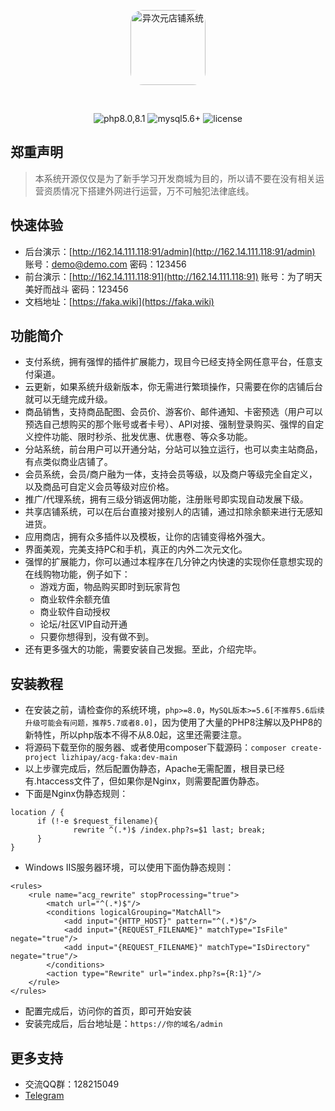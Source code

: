 <p align="center">
  <a href="https://faka.wiki/">
    <img src="https://acged.cc/svg/logo.png" width="120" height="120" style="border-radius: 20px;" alt="异次元店铺系统">
  </a>
</p>

<br>
<p align="center">
<span>
<img src="https://acged.cc/svg/php.svg" alt="php8.0,8.1">
</span>
<span>
<img src="https://acged.cc/svg/mysql-version.svg" alt="mysql5.6+">
</span>
<span><img src="https://acged.cc/svg/license.svg" alt="license"></span>
</p>

## 郑重声明
> 本系统开源仅仅是为了新手学习开发商城为目的，所以请不要在没有相关运营资质情况下搭建外网进行运营，万不可触犯法律底线。

## 快速体验
- 后台演示：[http://162.14.111.118:91/admin](http://162.14.111.118:91/admin)  账号：demo@demo.com 密码：123456
- 前台演示：[http://162.14.111.118:91](http://162.14.111.118:91) 账号：为了明天美好而战斗 密码：123456
- 文档地址：[https://faka.wiki](https://faka.wiki)

## 功能简介

- 支付系统，拥有强悍的插件扩展能力，现目今已经支持全网任意平台，任意支付渠道。
- 云更新，如果系统升级新版本，你无需进行繁琐操作，只需要在你的店铺后台就可以无缝完成升级。
- 商品销售，支持商品配图、会员价、游客价、邮件通知、卡密预选（用户可以预选自己想购买的那个账号或者卡号）、API对接、强制登录购买、强悍的自定义控件功能、限时秒杀、批发优惠、优惠卷、等众多功能。
- 分站系统，前台用户可以开通分站，分站可以独立运行，也可以卖主站商品，有点类似商业店铺了。
- 会员系统，会员/商户融为一体，支持会员等级，以及商户等级完全自定义，以及商品可自定义会员等级对应价格。
- 推广/代理系统，拥有三级分销返佣功能，注册账号即实现自动发展下级。
- 共享店铺系统，可以在后台直接对接别人的店铺，通过扣除余额来进行无感知进货。
- 应用商店，拥有众多插件以及模板，让你的店铺变得格外强大。
- 界面美观，完美支持PC和手机，真正的内外二次元文化。
- 强悍的扩展能力，你可以通过本程序在几分钟之内快速的实现你任意想实现的在线购物功能，例子如下： 
  - 游戏方面，物品购买即时到玩家背包
  - 商业软件余额充值
  - 商业软件自动授权
  - 论坛/社区VIP自动开通
  - 只要你想得到，没有做不到。
- 还有更多强大的功能，需要安装自己发掘。至此，介绍完毕。

## 安装教程

- 在安装之前，请检查你的系统环境，`php>=8.0`，`MySQL版本>=5.6[不推荐5.6后续升级可能会有问题，推荐5.7或者8.0]`，因为使用了大量的PHP8注解以及PHP8的新特性，所以php版本不得不从8.0起，这里还需要注意。
- 将源码下载至你的服务器、或者使用composer下载源码：`composer create-project lizhipay/acg-faka:dev-main`
- 以上步骤完成后，然后配置伪静态，Apache无需配置，根目录已经有.htaccess文件了，但如果你是Nginx，则需要配置伪静态。
- 下面是Nginx伪静态规则：
```
location / {
      if (!-e $request_filename){
              rewrite ^(.*)$ /index.php?s=$1 last; break;
      }
}
```
- Windows IIS服务器环境，可以使用下面伪静态规则：
```
<rules>
	<rule name="acg_rewrite" stopProcessing="true">
		<match url="^(.*)$"/>
		<conditions logicalGrouping="MatchAll">
			<add input="{HTTP_HOST}" pattern="^(.*)$"/>
			<add input="{REQUEST_FILENAME}" matchType="IsFile" negate="true"/>
			<add input="{REQUEST_FILENAME}" matchType="IsDirectory" negate="true"/>
		</conditions>
		<action type="Rewrite" url="index.php?s={R:1}"/>
	</rule>
</rules>
```
- 配置完成后，访问你的首页，即可开始安装
- 安装完成后，后台地址是：`https://你的域名/admin`

## 更多支持
- 交流QQ群：128215049
- [Telegram](https://t.me/acgshop)